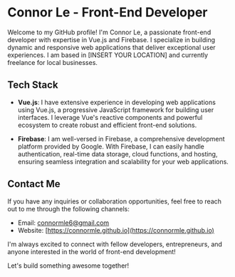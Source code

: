 # Connor Le - Front-End Developer

Welcome to my GitHub profile! I'm Connor Le, a passionate front-end developer with expertise in Vue.js and Firebase. I specialize in building dynamic and responsive web applications that deliver exceptional user experiences. I am based in [INSERT YOUR LOCATION] and currently freelance for local businesses.

## Tech Stack

- **Vue.js**: I have extensive experience in developing web applications using Vue.js, a progressive JavaScript framework for building user interfaces. I leverage Vue's reactive components and powerful ecosystem to create robust and efficient front-end solutions.

- **Firebase**: I am well-versed in Firebase, a comprehensive development platform provided by Google. With Firebase, I can easily handle authentication, real-time data storage, cloud functions, and hosting, ensuring seamless integration and scalability for your web applications.

## Contact Me

If you have any inquiries or collaboration opportunities, feel free to reach out to me through the following channels:

- Email: [connormle6@gmail.com](mailto:connormle6@gmail.com)
- Website: [https://connormle.github.io](https://connormle.github.io)

I'm always excited to connect with fellow developers, entrepreneurs, and anyone interested in the world of front-end development!

Let's build something awesome together!
